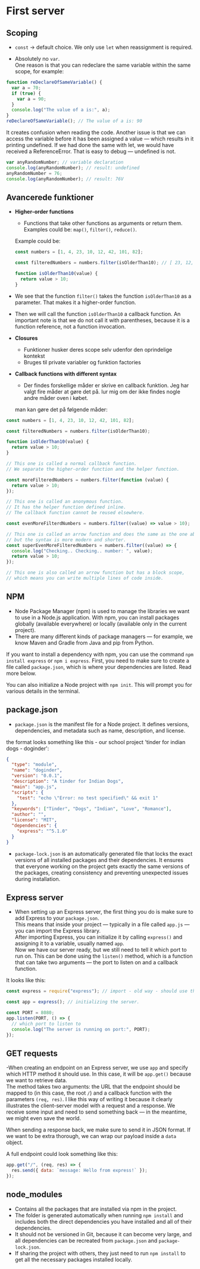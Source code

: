 # First server

## Scoping

- `const` → default choice. We only use `let` when reassignment is required.

- Absolutely no `var`.  
  One reason is that you can redeclare the same variable within the same scope, for example:

```js
function reDeclareOfSameVariable() {
  var a = 70;
  if (true) {
    var a = 90;
  }
  console.log("The value of a is:", a);
}
reDeclareOfSameVariable(); // The value of a is: 90
```

It creates confusion when reading the code. Another issue is that we can access the variable before it has been assigned a value — which results in it printing undefined. If we had done the same with let, we would have received a ReferenceError. That is easy to debug — undefined is not.

```js
var anyRandomNumber; // variable declaration
console.log(anyRandomNumber); // result: undefined
anyRandomNumber = 76;
console.log(anyRandomNumber); // result: 76V
```

## Avancerede funktioner

- **Higher-order functions**

  - Functions that take other functions as arguments or return them. Examples could be: `map()`, `filter()`, `reduce()`.

  Example could be:

  ```js
  const numbers = [1, 4, 23, 10, 12, 42, 101, 82];

  const filteredNumbers = numbers.filter(isOlderThan10); // [ 23, 12, 42, 101, 82 ]

  function isOlderThan10(value) {
    return value > 10;
  }
  ```

- We see that the function `filter()` takes the function `isOlderThan10` as a parameter. That makes it a higher-order function.

- Then we will call the function `isOlderThan10` a callback function. An important note is that we do not call it with parentheses, because it is a function reference, not a function invocation.

- **Closures**

  - Funktioner husker deres scope selv udenfor den oprindelige kontekst
  - Bruges til private variabler og funktion factories

- **Callback functions with different syntax**

  - Der findes forskellige måder er skrive en callback funktion. Jeg har valgt fire måder at gøre det på. lur mig om der ikke findes nogle andre måder oven i købet.

  man kan gøre det på følgende måder:

```js
const numbers = [1, 4, 23, 10, 12, 42, 101, 82];

const filteredNumbers = numbers.filter(isOlderThan10);

function isOlderThan10(value) {
  return value > 10;
}

// This one is called a normal callback function.
// We separate the higher-order function and the helper function.

const moreFilteredNumbers = numbers.filter(function (value) {
  return value > 10;
});

// This one is called an anonymous function.
// It has the helper function defined inline.
// The callback function cannot be reused elsewhere.

const evenMoreFilterdNumbers = numbers.filter((value) => value > 10);

// This one is called an arrow function and does the same as the one above,
// but the syntax is more modern and shorter.
const superEvenMoreFilteredNumbers = numbers.filter((value) => {
  console.log("Checking.. Checking.. number: ", value);
  return value > 10;
});

// This one is also called an arrow function but has a block scope,
// which means you can write multiple lines of code inside.
```

## NPM

- Node Package Manager (npm) is used to manage the libraries we want to use in a Node.js application. With npm, you can install packages globally (available everywhere) or locally (available only in the current project).
- There are many different kinds of package managers — for example, we know Maven and Gradle from Java and pip from Python.

If you want to install a dependency with npm, you can use the command `npm install express` or `npm i express`. First, you need to make sure to create a file called `package.json`, which is where your dependencies are listed. Read more below.

You can also initialize a Node project with `npm init`. This will prompt you for various details in the terminal.

## package.json

- `package.json` is the manifest file for a Node project. It defines versions, dependencies, and metadata such as name, description, and license.

the format looks something like this - our school project 'tinder for indian dogs - doginder':

```json
{
  "type": "module",
  "name": "doginder",
  "version": "0.0.1",
  "description": "A tinder for Indian Dogs",
  "main": "app.js",
  "scripts": {
    "test": "echo \"Error: no test specified\" && exit 1"
  },
  "keywords": ["Tinder", "Dogs", "Indian", "Love", "Romance"],
  "author": "",
  "license": "MIT",
  "dependencies": {
    "express": "^5.1.0"
  }
}
```

- `package-lock.json` is an automatically generated file that locks the exact versions of all installed packages and their dependencies. It ensures that everyone working on the project gets exactly the same versions of the packages, creating consistency and preventing unexpected issues during installation.

## Express server

- When setting up an Express server, the first thing you do is make sure to add Express to your `package.json`.  
  This means that inside your project — typically in a file called `app.js` — you can import the Express library.  
  After importing Express, you can initialize it by calling `express()` and assigning it to a variable, usually named `app`.  
  Now we have our server ready, but we still need to tell it which port to run on. This can be done using the `listen()` method, which is a function that can take two arguments — the port to listen on and a callback function.

It looks like this:

```js
const express = require("express"); // import - old way - should use the ECMAScript way

const app = express(); // initializing the server.

const PORT = 8080;
app.listen(PORT, () => {
  // which port to listen to
  console.log("The server is running on port:", PORT);
});
```

## GET requests

-When creating an endpoint on an Express server, we use `app` and specify which HTTP method it should use. In this case, it will be `app.get()` because we want to retrieve data.  
The method takes two arguments: the URL that the endpoint should be mapped to (in this case, the root `/`) and a callback function with the parameters `(req, res)`. I like this way of writing it because it clearly illustrates the client-server model with a request and a response. We receive some input and need to send something back — in the meantime, we might even save the world.

When sending a response back, we make sure to send it in JSON format. If we want to be extra thorough, we can wrap our payload inside a `data` object.

A full endpoint could look something like this:

```js
app.get("/", (req, res) => {
  res.send({ data: `message: Hello from express!` });
});
```

## node_modules

- Contains all the packages that are installed via npm in the project.
- The folder is generated automatically when running `npm install` and includes both the direct dependencies you have installed and all of their dependencies.
- It should not be versioned in Git, because it can become very large, and all dependencies can be recreated from `package.json` and `package-lock.json`.
- If sharing the project with others, they just need to run `npm install` to get all the necessary packages installed locally.
